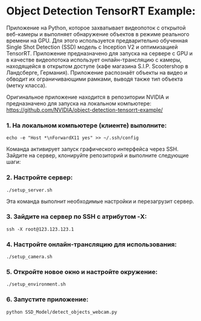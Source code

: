 # Object Detection TensorRT Example: 
Приложение на Python, которое захватывает видеопоток с открытой веб-камеры и выполняет обнаружение объектов в режиме реального времени на GPU. Для этого используется предварительно обученная Single Shot Detection (SSD) модель с Inception V2 и оптимизацией TensorRT. Приложение предназначено для запуска на сервере с GPU и в качестве видеопотока использует онлайн-трансляцию с камеры, находящейся в открытом доступе (кафе магазина S.I.P. Scootershop в Ландсберге, Германия). Приложение распознаёт объекты на видео и обводит их ограничивающими рамками, выводя также тип объекта (метку класса).

Оригинальное приложение находится в репозитории NVIDIA и предназначено для запуска на локальном компьютере:
https://github.com/NVIDIA/object-detection-tensorrt-example/
### 1. На локальном компьютере (клиенте) выполните:
```
echo -e "Host *\nForwardX11 yes" >> ~/.ssh/config
```
Команда активирует запуск графического интерфейса через SSH.
Зайдите на сервер, клонируйте репозиторий и выполните следующие шаги:
### 2. Настройте сервер:
```
./setup_server.sh
```
Эта команда выполнит необходимые настройки и перезагрузит сервер.

### 3. Зайдите на сервер по SSH с атрибутом -X:
```
ssh -X root@123.123.123.1
```
### 4. Настройте онлайн-трансляцию для использования:
```
./setup_camera.sh
```
### 5. Откройте новое окно и настройте окружение:
```
./setup_environment.sh
```
### 6. Запустите приложение:
```
python SSD_Model/detect_objects_webcam.py 
```
